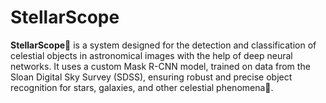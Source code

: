 # StellarScope
**StellarScope**🌠 is a system designed for the detection and classification of celestial objects in astronomical images with the help of deep neural networks. It uses a custom Mask R-CNN model, trained on data from the Sloan Digital Sky Survey (SDSS), ensuring robust and precise object recognition for stars, galaxies, and other celestial phenomena🌟.

